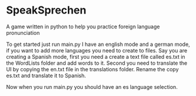 # SpeakSprechen
A game written in python to help you practice foreign language pronunciation

To get started just run main.py
I have an english mode and a german mode, if you want to add more languages you need to create to files.
Say you are creating a Spanish mode, first you need a create a text file called es.txt in the WordLists folder and add words to it.
Second you need to translate the UI by copying the en.txt file in the translations folder. Rename the copy es.txt and translate it to Spanish.

Now when you run main.py you should have an es language selection.

